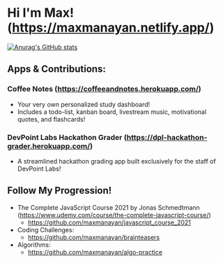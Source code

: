 # Hi I'm Max! (https://maxmanayan.netlify.app/)
[![Anurag's GitHub stats](https://github-readme-stats.vercel.app/api?username=maxmanayan&show_icons=true&theme=tokyonight&hide_border=true)](https://github.com/anuraghazra/github-readme-stats)

## Apps & Contributions:
### Coffee Notes (https://coffeeandnotes.herokuapp.com/)
* Your very own personalized study dashboard!
* Includes a todo-list, kanban board, livestream music, motivational quotes, and flashcards!

### DevPoint Labs Hackathon Grader (https://dpl-hackathon-grader.herokuapp.com/)
* A streamlined hackathon grading app built exclusively for the staff of DevPoint Labs!

## Follow My Progression!
<!-- * Courses I'm Working Through: -->
* The Complete JavaScript Course 2021 by Jonas Schmedtmann (https://www.udemy.com/course/the-complete-javascript-course/)
  * https://github.com/maxmanayan/javascript_course_2021
* Coding Challenges:
  * https://github.com/maxmanayan/brainteasers
* Algorithms:
  * https://github.com/maxmanayan/algo-practice
<!--
**maxmanayan/maxmanayan** is a ✨ _special_ ✨ repository because its `README.md` (this file) appears on your GitHub profile.

Here are some ideas to get you started:

- 🔭 I’m currently working on ...
- 🌱 I’m currently learning ...
- 👯 I’m looking to collaborate on ...
- 🤔 I’m looking for help with ...
- 💬 Ask me about ...
- 📫 How to reach me: ...
- 😄 Pronouns: ...
- ⚡ Fun fact: ...
-->
